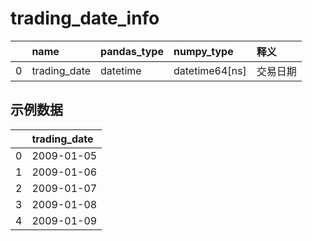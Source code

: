 
 #  trading_date_info 
|    | name         | pandas_type   | numpy_type     | 释义     |
|---:|:-------------|:--------------|:---------------|:---------|
|  0 | trading_date | datetime      | datetime64[ns] | 交易日期 |
 ## 示例数据 
|    | trading_date   |
|---:|:---------------|
|  0 | 2009-01-05     |
|  1 | 2009-01-06     |
|  2 | 2009-01-07     |
|  3 | 2009-01-08     |
|  4 | 2009-01-09     |